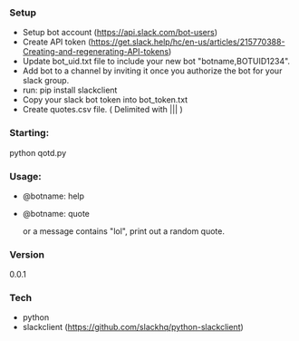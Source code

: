 ### Setup
* Setup bot account (https://api.slack.com/bot-users)
* Create API token (https://get.slack.help/hc/en-us/articles/215770388-Creating-and-regenerating-API-tokens)
* Update bot_uid.txt file to include your new bot "botname,BOTUID1234".
* Add bot to a channel by inviting it once you authorize the bot for your slack group.
* run: pip install slackclient
* Copy your slack bot token into bot_token.txt
* Create quotes.csv file. ( Delimited with ||| )

### Starting:
 python qotd.py

### Usage:
  * @botname: help
  * @botname: quote
  
      or a message contains "lol", print out a random quote.

### Version
0.0.1

### Tech

* python
* slackclient (https://github.com/slackhq/python-slackclient)

